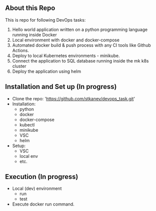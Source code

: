 About this Repo
----------------

This is repo for following DevOps tasks:
1. Hello world application written on a python programming language running inside Docker
2. Local environment with docker and docker-compose
3. Automated docker build & push process with any CI tools like Github Actions.
4. Deploy to local Kubernetes environments - minikube.
5. Connect the application to SQL database running inside the mk k8s cluster
6. Deploy the application using helm

Installation and Set up (In progress)
----------------

 - Clone the repo: 'https://github.com/stkanev/devops_task.git'
 - Installation:
   - python
   - docker
   - docker-compose
   - kubectl
   - minikube
   - VSC
   - helm
 - Setup:
   - VSC
   - local env
   - etc.

Execution (In progress)
----------------

- Local (dev) environment
  - run
  - test
- Execute docker run command.